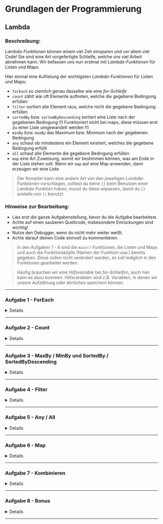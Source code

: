 # Grundlagen der Programmierung

## Lambda


### Beschreibung:
*Lambda-Funktionen* können einem viel Zeit einsparen und vor allem viel Code!
Sie sind eine Art vorgefertigte Schleife, welche uns viel Arbeit abnehmen kann.
Wir befassen uns nun erstmal mit *Lambda-Funktionen* für Listen und Maps.

Hier einmal eine Auflistung der wichtigsten *Lambda-Funktionen* für Listen und Maps:
- `forEach` so ziemlich genau dasselbe wie eine *for-Schleife*
- `count` zählt wie oft Elemente auftreten, welche die gegebene Bedingung erfüllen
- `filter` sortiert alle Element raus, welche nicht die gegebene Bedingung erfüllen
- `sortedBy` bzw. `sortedByDescending` sortiert eine Liste nach der gegebenen Bedingung (!! Funktioniert nicht bei maps, diese müssen erst zu einer Liste umgewandelt werden !!)
- `minBy` bzw. `maxBy` das Maximum bzw. Minimum nach der gegebenen Bedingung
- `any` schaut ob mindestens ein Element existiert, welches die gegebene Bedingung erfüllt
- `all` schaut alle Elemente die gegebene Bedingung erfüllen
- `map` eine Art Zuweisung, womit wir bestimmen können, was am Ende in der Liste stehen soll. Wenn wir `map` auf eine Map
  anwenden, dann erzeugen wir eine Liste

> Der Kompiler kann eine andere Art von den jeweiligen *Lambda-Funktionen* vorschlagen, solltest du keine `{}` beim Benutzen
> einer *Lambda-Funktion* haben, musst du diese anpassen, damit du `{}` anstelle von `()` benutzt.


### Hinweise zur Bearbeitung:
- Lies erst die ganze Aufgabenstellung, bevor du die Aufgabe bearbeitest.
- Achte auf einen sauberen Quellcode, insbesondere Einrückungen sind wichtig!
- Nutze den Debugger, wenn du nicht mehr weiter weißt.
- Achte darauf deinen Code sinnvoll zu kommentieren.

> In den Aufgaben 1 - 6 sind die `main()` Funktionen, die Listen und Maps und auch die Funktionsköpfe
> (Namen der Funktion usw.) bereits gegeben. Diese sollen nicht verändert werden, es soll lediglich in den Funktionen
> gearbeitet werden.

> Häufig brauchen wir eine *Hilfsvariable* bei *for-Schleifen*, auch hier kann es dazu kommen. Hilfsvariablen sind z.B.
> Variablen, in denen wir unsere Aufzählung oder ähnliches speichern können.

---
### Aufgabe 1 - ForEach

<details>

In dieser Aufgabe arbeiten wir in den Funktionen `loopForEach()` und `lambdaForEach()`.
Wir möchten den Inhalt der List `sentenceList` einmal auf der Konsole ausgeben.
Dies soll innerhalb der `loopForEach()` mittels einer *for-Schleife* geschehen.  
In `lambdaForEach()` soll dagegen mit `forEach` gearbeitet werden.

Am Ende sollte auf der Konsole also folgendes stehen:

```
loopForEach():
Das hier ist ein kleiner Satz.
lambdaForEach():
Das hier ist ein kleiner Satz.
```

Beide Funktionen sollten die exakt selbe Ausgabe haben, jedoch über einen anderen Weg erreicht worden sein.

**Modul für die Aufgabe:** *Aufgabe1*  
**Datei für die Aufgabe:** *Aufgabe1.kt*

</details>

---

### Aufgabe 2 - Count

<details>

In dieser Aufgabe wollen wir einmal schauen, wie viele Zahlen in `countNumbersList` **unter 50** liegen.  
In `loopCounter()` soll nun analog zur ersten Aufgabe mithilfe von einer *for-Schleife* gezählt werden,
wie viele der Zahlen **unter 50** liegen.  
In `lambdaCounter()` wollen wir auch zählen wie viele Zahlen **unter 50** liegen, jedoch wollen wir hierfür `count` benutzen.


**Modul für die Aufgabe:** *Aufgabe2*  
**Datei für die Aufgabe:** *Aufgabe2.kt*

</details>

---

### Aufgabe 3 - MaxBy / MinBy und SortedBy / SortedByDescending

<details>

In dieser Aufgabe haben wir eine Liste von Listen namens `listOfScores`, in dieser sind Bewertungen von 1 bis 7 gespeichert.
Wir möchten diese nun nach einem bestimmten Index der inneren Listen sortieren sprich,
wenn wir nach dem ersten Index sortieren, dann betrachten wir von allen inneren Listen nur das erste Element und sortieren
danach.  
Als Beispiel wurde einmal die Funktion `sortedByLoop()` komplett gegeben und muss nicht verändert werden.  
Keine Sorge so eine Funktion müsst ihr nicht bauen, sie dient lediglich als Beispiel, wie umständlich es sein kann, ohne
Prädikate diese Aufgabe zu lösen. Die eigentliche Aufgabe besteht nun hieraus:
- `sortedByLambda()` soll `listOfScores` sortiert nach dem Index 2 ausgeben, nutze dafür `sortedBy` und gebe die sortiere Liste aus
- `maxByLambda()` soll die Liste ausgeben, welche den größten Wert in `listOfScores` an dem Index 3 hat, nutze dafür `maxBy` und gebe diese aus
- `minByLambda()` soll die Liste ausgeben, welche den kleinsten Wert in `listOfScores` an dem Index 4 hat, nutze dafür `minBy` und gebe diese aus.

Am Ende sollte auf der Konsole also folgendes stehen:

```
sortedByLoop():
[[1, 6, 7, 4, 4, 6], [2, 4, 2, 5, 1, 3], [3, 3, 6, 2, 7, 3], [4, 2, 5, 5, 5, 4], [4, 6, 3, 3, 7, 3], [5, 4, 2, 2, 3, 5]]
sortedByLambda():
[[2, 4, 2, 5, 1, 3], [5, 4, 2, 2, 3, 5], [4, 6, 3, 3, 7, 3], [4, 2, 5, 5, 5, 4], [3, 3, 6, 2, 7, 3], [1, 6, 7, 4, 4, 6]]
maxByLambda():
[2, 4, 2, 5, 1, 3]
minByLambda():
[2, 4, 2, 5, 1, 3]
```

**Modul für die Aufgabe:** *Aufgabe3*  
**Datei für die Aufgabe:** *Aufgabe3.kt*

</details>

---

### Aufgabe 4 - Filter

<details>

In dieser Aufgabe ist die Liste `filterNamesList` gegeben, wir wollen nun aus dieser Liste alle Namen rausfiltern,
welche ein `o` **oder** `i` enthalten.
In `loopFilter()` soll dies wieder durch eine *for-Schleife* umgesetzt werden.
`lambdaFilter()` soll mit `filter` gelöst werden.
Gebe bei beiden Funktionen die gefilterte Liste auf der Konsole aus.

> Mit `in` kann überprüft werden, ob etwas in einer Liste ist, jedoch geht `in` auch bei strings!

Am Ende sollte auf der Konsole also folgendes stehen:

```
loopFilter():
[angelo, christopher, frederic, manolito, mike, oliver, sebastian, timur, vinzenz, katharina]
lambdaFilter():
[angelo, christopher, frederic, manolito, mike, oliver, sebastian, timur, vinzenz, katharina]
```

**Modul für die Aufgabe:** *Aufgabe4*  
**Datei für die Aufgabe:** *Aufgabe4.kt*

</details>

---

### Aufgabe 5 - Any / All

<details>

In der folgenden Aufgabe ist die Liste `anyAndAllList` gegeben.
Wir möchten nun die Liste auf bestimmte Vorkommen überprüfen.
Dazu sollen die Funktionen wie Folgt ergänzt werden:
- `loopAny()` soll schauen, ob es eine Zahl gibt, welche durch 17 teilbar ist.
  Dies soll dies wieder durch eine *for-Schleife* realisiert werden
- `lambdaAny()` soll schauen, ob es eine Zahl gibt, welche **über 500** ist. Nutze hierfür `any`
- `lambdaAll()` soll schauen, ob alle Zahlen gerade sind. Nutze hierfür `all`

> Falls dir nicht mehr einfällt, wie man schaut, ob etwas durch etwas teilbar ist, schaue dir nochmal *Modulo* an.

Am Ende sollte auf der Konsole also folgendes stehen:

```
loopAny():
true
lambdaAny():
true
lambdaAll():
false
```

**Modul für die Aufgabe:** *Aufgabe5*  
**Datei für die Aufgabe:** *Aufgabe5.kt*

</details>

---

### Aufgabe 6 - Map

<details>

`map` erstellt eine neue Liste basierend auf der alten Liste oder auch der alten Map und den gegebenen Regeln.
In dieser Aufgabe wollen wir nun einmal die Zahlen in der List `integerList` quadrieren.
Dafür müssen wir keine library oder ähnliches benutzen, wir nehmen einfach die Zahl mal sich selbst.
Ziel ist in `loopMap()` mithilfe einer *for-Schleife* die quadrierte Liste auszugeben.
In `lambdaMap()` soll auch die quadrierte Liste ausgegeben werden, jedoch soll hierfür `map` verwendet werden.

Am Ende sollte auf der Konsole also folgendes stehen:

```
loopMap():
[1, 4, 9, 16, 25, 36, 49, 64, 81, 100]
lambdaMap():
[1, 4, 9, 16, 25, 36, 49, 64, 81, 100]
```

**Modul für die Aufgabe:** *Aufgabe6*  
**Datei für die Aufgabe:** *Aufgabe6.kt*

</details>

---

### Aufgabe 7 - Kombinieren

<details>

> *Lambda-Funktionen* können wir auch kombinieren. Das heißt wir können erst filtern und dann das maximum finden, oder
> erst sortieren und dann mappen usw. Das ganze erfolgt durch einen weiteren `.` am Ende des Prädikates.
> Ein Beispiel für eine Aneinanderreihung:  
> `nameEinerListe.filter{ it < 10 }.count{ it > 0 }`  
> mit dieser Folge von *Lambda-Funktionen* würden wir zum Beispiel aus einer
> Liste von Zahlen alle Zahlen filtern, welche unter 10 sind und daraufhin dann nur die Zahlen zählen, welche über 0 sind.

In dieser Aufgabe haben wir nun die Map `gradesMap` gegeben, in der Schüler und ihre Durchschnittsnote stehen.
Wir wollen eine Liste der Namen der Schüler haben, welche nach den Durchschnittsnoten sortiert ist,
mit der niedrigsten (damit die beste) zuerst.
Dies kann direkt in der `main()` Funktion gemacht werden.
Es soll keine Schleife benutzt werden!

> `sortedBy` kann man nicht auf eine Map anwenden, versuche hierfür eine Lösung zu finden

Am Ende sollte auf der Konsole also folgendes stehen:

```
[Murat, David, Kevin, Onur, Jeremy, Olivia, Florian, Phil, Lisa, Chantal, Joachim]
```

**Modul für die Aufgabe:** *Aufgabe7*  
**Datei für die Aufgabe:** *Aufgabe7.kt*

</details>

---

### Aufgabe 8 - Bonus

<details>

In dieser Aufgabe haben wir nun die Map `movieMap` gegeben, in der Filme bzw. Serien und ihre Bewertungen gespeichert sind.
Ziel der Aufgabe ist es, die Filme zu finden, welche am meisten Bewertungen zwischen 3 und 7 bekommen haben.
Es soll auch hier keine Schleife benutzt werden!

> Wenn man *Lambda-Funktionen* in *Lambda-Funktionen* verwendet, ist es ratsam den Standardnamen der variable `it` umzubenennen.
> Dies kann man, indem man bevor man etwas in der *Lambda-Funktion* macht, einen *namen* mit einem `->` schreibt.  
> Beispiel: `.count { neuerNameFürIt -> neuerNameFürIt > 50 }`

Am Ende sollte auf der Konsole also folgendes stehen:

```
[James Bond, Der Schacht, Dragon Ball, Van Helsing, Avatar, One Piece]
```

**Modul für die Aufgabe:** *Aufgabe8*  
**Datei für die Aufgabe:** *Aufgabe8.kt*

</details>

---
